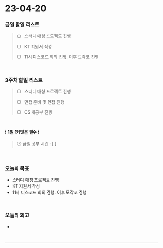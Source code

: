 # 23-04-20
### 금일 할일 리스트
> - [ ]  스터디 매칭 프로젝트 진행
>
> - [ ]  KT 지원서 작성
>
> - [ ]  11시 디스코드 회의 진행. 이후 모각코 진행


<br/>

### 3주차 할일 리스트  
> - [ ]  스터디 매칭 프로젝트 진행
>
> - [ ]  면접 준비 및 면접 진행
>
> - [ ]  CS 재공부 진행

<br/>

❗ **1일 1커밋은 필수** ❗
> 🕒 금일 공부 시간 : [  ]
  
<br/>

### 오늘의 목표
- 스터디 매칭 프로젝트 진행
- KT 지원서 작성
- 11시 디스코드 회의 진행. 이후 모각코 진행

<br>

### 오늘의 회고
- 


<br/>

------------  
